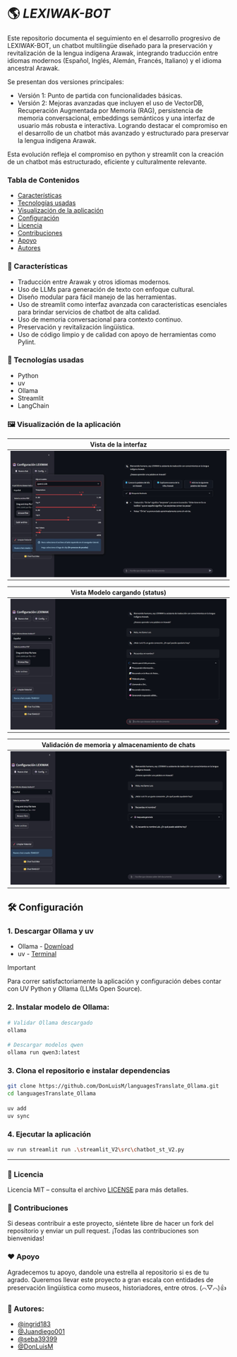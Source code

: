 # :earth_americas: _LEXIWAK-BOT_

Este repositorio documenta el seguimiento en el desarrollo progresivo de LEXIWAK-BOT, un chatbot multilingüe diseñado para la preservación y revitalización de la lengua indígena Arawak, integrando traducción entre idiomas modernos (Español, Inglés, Alemán, Francés, Italiano) y el idioma ancestral Arawak.

Se presentan dos versiones principales:

- Versión 1: Punto de partida con funcionalidades básicas.
- Versión 2: Mejoras avanzadas que incluyen el uso de VectorDB, Recuperación Augmentada por Memoria (RAG), persistencia de memoria conversacional, embeddings semánticos y una interfaz de usuario más robusta e interactiva. Logrando destacar el compromiso en el desarrollo de un chatbot más avanzado y estructurado para preservar la lengua indígena Arawak.

Esta evolución refleja el compromiso en python y streamlit con la creación de un chatbot más estructurado, eficiente y culturalmente relevante.

### Tabla de Contenidos
- [Características](#dart-características)
- [Tecnologías usadas](#rocket-tecnologías-usadas)
- [Visualización de la aplicación](#framed_picture-visualización-de-la-aplicación)
- [Configuración](#hammer_and_wrench-configuración)
- [Licencia](#scroll-licencia)
- [Contribuciones](#handshake-contribuciones)
- [Apoyo](#heart-apoyo)
- [Autores](#busts_in_silhouette-autores)

### :dart: Características
- Traducción entre Arawak y otros idiomas modernos.
- Uso de LLMs para generación de texto con enfoque cultural.
- Diseño modular para fácil manejo de las herramientas.
- Uso de streamlit como interfaz avanzada con caracteristicas esenciales para brindar servicios de chatbot de alta calidad.
- Uso de memoria conversacional para contexto continuo.
- Preservación y revitalización lingüística.
- Uso de código limpio y de calidad con apoyo de herramientas como Pylint.
  
### :rocket: Tecnologías usadas
- Python
- uv
- Ollama
- Streamlit
- LangChain

### :framed_picture: Visualización de la aplicación

| Vista de la interfaz | 
|-----------|
| ![Interfaz Completa](./data/Interfaz_box.jpg) |

| Vista Modelo cargando (status) |
|------------------|
| ![status Modelo](./data/Interfaz_waiting.jpg) |

| Validación de memoria y almacenamiento de chats |
|------------------|
| ![Vista Chat Avanzado](./data/Interfaz_memoria.jpg) |


## :hammer_and_wrench: Configuración

### 1. Descargar Ollama y uv
- Ollama - [Download](https://ollama.com/)
- uv - [Terminal](https://docs.astral.sh/uv/#__tabbed_1_1)
> [!IMPORTANT]
> Para correr satisfactoriamente la aplicación y configuración debes contar con UV Python y Ollama (LLMs Open Source).

### 2. Instalar modelo de Ollama:
```bash
# Validar Ollama descargado
ollama

# Descargar modelos qwen
ollama run qwen3:latest
```

### 3. Clona el repositorio e instalar dependencias
```bash
git clone https://github.com/DonLuisM/languagesTranslate_Ollama.git
cd languagesTranslate_Ollama

uv add
uv sync
```

### 4. Ejecutar la aplicación
```bash
uv run streamlit run .\streamlit_V2\src\chatbot_st_V2.py
```
---

### :scroll: Licencia
Licencia MIT – consulta el archivo [LICENSE](../LICENSE) para más detalles.

### :handshake: Contribuciones
Si deseas contribuir a este proyecto, siéntete libre de hacer un fork del repositorio y enviar un pull request. ¡Todas las contribuciones son bienvenidas!

### :heart: Apoyo
Agradecemos tu apoyo, dandole una estrella al repositorio si es de tu agrado. Queremos llevar este proyecto a gran escala con entidades de preservación lingüística como museos, historiadores, entre otros. (⌒▽⌒)👍

### :busts_in_silhouette: Autores:
- [@ingrid183](https://github.com/ingrid183)
- [@Juandiego001](https://github.com/Juandiego001)
- [@seba39399](https://github.com/seba39399)
- [@DonLuisM](https://github.com/DonLuisM)

